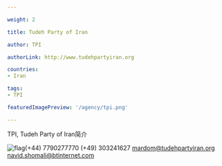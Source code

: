```yaml
---

weight: 2

title: Tudeh Party of Iran

author: TPI

authorLink: http://www.tudehpartyiran.org 

countries: 
- Iran

tags: 
- TPI

featuredImagePreview: '/agency/tpi.png'

---
```


TPI, Tudeh Party of Iran简介 

<!--more-->

![flag](/agency/tpi.png)(+44) 7790277770 (+49) 303241627 mardom@tudehpartyiran.org navid.shomali@btinternet.com